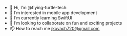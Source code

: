 - 👋 Hi, I’m @flying-turtle-tech
- 👀 I’m interested in mobile app development
- 🌱 I’m currently learning SwiftUI
- 💞️ I’m looking to collaborate on fun and exciting projects
- 📫 How to reach me jkovach720@gmail.com

<!---
flying-turtle-tech/flying-turtle-tech is a ✨ special ✨ repository because its `README.md` (this file) appears on your GitHub profile.
You can click the Preview link to take a look at your changes.
--->
